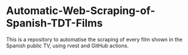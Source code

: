 # Automatic-Web-Scraping-of-Spanish-TDT-Films
This is a repository to automatise the scraping of every film shown in the Spanish public TV, using rvest and GitHub actions.
